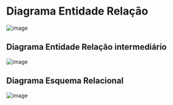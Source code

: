 # Diagrama Entidade Relação

![image](https://github.com/tads-cnat/trabalhos-voluntarios/assets/112009958/67592c09-d4da-4909-a6e4-f973bc34e0eb)

## Diagrama Entidade Relação intermediário

![image](https://github.com/tads-cnat/trabalhos-voluntarios/assets/112009958/aebbf95e-dac4-4c67-aeda-c20c25e7f0ef)

## Diagrama Esquema Relacional

![image](https://github.com/tads-cnat/trabalhos-voluntarios/assets/112009958/7e647a31-b48e-48a2-a0eb-54a9eacebf15)








